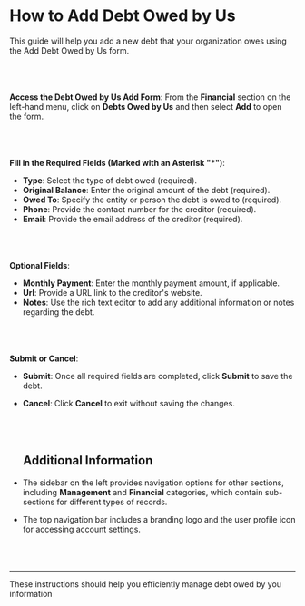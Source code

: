 **How to Add Debt Owed by Us**
============================

This guide will help you add a new debt that your organization owes using the Add Debt Owed by Us form.
<br></br>
<br></br>


**Access the Debt Owed by Us Add Form**:
From the **Financial** section on the left-hand menu, click on **Debts Owed by Us** and then select **Add** to open the form.
<br></br>
<br></br>

**Fill in the Required Fields (Marked with an Asterisk "*")**:

- **Type**: Select the type of debt owed (required).
- **Original Balance**: Enter the original amount of the debt (required).
- **Owed To**: Specify the entity or person the debt is owed to (required).
- **Phone**: Provide the contact number for the creditor (required).
- **Email**: Provide the email address of the creditor (required).
<br></br>
<br></br>

**Optional Fields**:

- **Monthly Payment**: Enter the monthly payment amount, if applicable.
- **Url**: Provide a URL link to the creditor's website.
- **Notes**: Use the rich text editor to add any additional information or notes regarding the debt.
<br></br>
<br></br>

**Submit or Cancel**:

- **Submit**: Once all required fields are completed, click **Submit** to save the debt.
- **Cancel**: Click **Cancel** to exit without saving the changes.
<br></br>
<br></br>

   ## **Additional Information**
- The sidebar on the left provides navigation options for other sections, including **Management** and **Financial** categories, which contain sub-sections for different types of records.
- The top navigation bar includes a branding logo and the user profile icon for accessing account settings.
<br></br>
<br></br>

---
These instructions should help you efficiently manage debt owed by you information